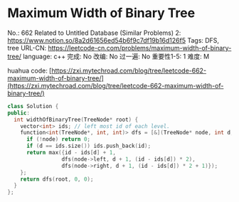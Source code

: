 # Maximum Width of Binary Tree

No.: 662
Related to Untitled Database (Similar Problems) 2: https://www.notion.so/8a2d61656ed54b6f9c7df19b16d126f5
Tags: DFS, tree
URL-CN: https://leetcode-cn.com/problems/maximum-width-of-binary-tree/
language: c++
完成: No
改编: No
过一遍: No
重要性1-5: 1
难度: M

huahua code: [https://zxi.mytechroad.com/blog/tree/leetcode-662-maximum-width-of-binary-tree/](https://zxi.mytechroad.com/blog/tree/leetcode-662-maximum-width-of-binary-tree/)

```cpp
class Solution {
public:
  int widthOfBinaryTree(TreeNode* root) {
    vector<int> ids; // left most id of each level.
    function<int(TreeNode*, int, int)> dfs = [&](TreeNode* node, int d, int id) -> int {
      if (!node) return 0;
      if (d == ids.size()) ids.push_back(id);
      return max({id - ids[d] + 1, 
                 dfs(node->left, d + 1, (id - ids[d]) * 2), 
                 dfs(node->right, d + 1, (id - ids[d]) * 2 + 1)});
    };
    return dfs(root, 0, 0);
  }
};
```
